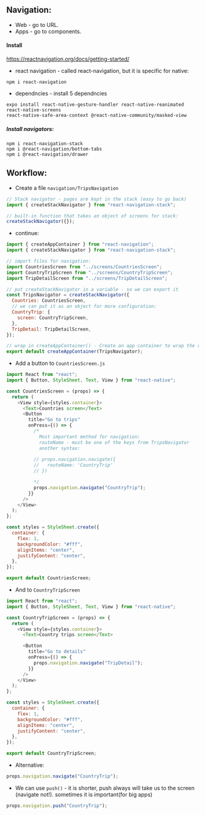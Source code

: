 ## Navigation:

- Web - go to URL.
- Apps - go to components.

#### Install

https://reactnavigation.org/docs/getting-started/

- react navigation - called react-navigation, but it is specific for native:

```
npm i react-navigation
```

- dependncies - install 5 dependncies

```
expo install react-native-gesture-handler react-native-reanimated react-native-screens
react-native-safe-area-context @react-native-community/masked-view
```

##### Install navigators:

```
npm i react-navigation-stack
npm i @react-navigation/bottom-tabs
npm i @react-navigation/drawer
```

## Workflow:

- Create a file `navigation/TripsNavigation`

```js
// Stack navigator - pages are kept in the stack (easy to go back)
import { createStackNavigator } from "react-navigation-stack";

// built-in function that takes an object of screens for stack:
createStackNavigator({});
```

- continue:

```js
import { createAppContainer } from "react-navigation";
import { createStackNavigator } from "react-navigation-stack";

// import files for navigation:
import CountriesScreen from "../screens/CountriesScreen";
import CountryTripScreen from "../screens/CountryTripScreen";
import TripDetailScreen from "../screens/TripDetailScreen";

// put createStackNavigator in a variable - so we can export it
const TripsNavigator = createStackNavigator({
  Countries: CountriesScreen,
  // we can put it as an object for more configuration:
  CountryTrip: {
    screen: CountryTripScreen,
  },
  TripDetail: TripDetailScreen,
});

// wrap in createAppContainer() - Create an app container to wrap the root navigator
export default createAppContainer(TripsNavigator);
```

- Add a button to `CountriesScreen.js`

```js
import React from "react";
import { Button, StyleSheet, Text, View } from "react-native";

const CountriesScreen = (props) => {
  return (
    <View style={styles.container}>
      <Text>Countries screen</Text>
      <Button
        title="Go to trips"
        onPress={() => {
          /*
            Most important method for navigation:
            routeName - must be one of the keys from TripsNavigator
            another syntax: 
          
          // props.navigation.navigate({
          //   routeName: 'CountryTrip'
          // })

          */
          props.navigation.navigate("CountryTrip");
        }}
      />
    </View>
  );
};

const styles = StyleSheet.create({
  container: {
    flex: 1,
    backgroundColor: "#fff",
    alignItems: "center",
    justifyContent: "center",
  },
});

export default CountriesScreen;
```

- And to `CountryTripScreen`

```js
import React from "react";
import { Button, StyleSheet, Text, View } from "react-native";

const CountryTripScreen = (props) => {
  return (
    <View style={styles.container}>
      <Text>Country trips screen</Text>

      <Button
        title="Go to details"
        onPress={() => {
          props.navigation.navigate("TripDetail");
        }}
      />
    </View>
  );
};

const styles = StyleSheet.create({
  container: {
    flex: 1,
    backgroundColor: "#fff",
    alignItems: "center",
    justifyContent: "center",
  },
});

export default CountryTripScreen;
```

- Alternative:

```js
props.navigation.navigate("CountryTrip");
```

- We can use `push()` - it is shorter, push always will take us to the screen (navigate not!). sometimes it is important(for big apps)

```js
props.navigation.push("CountryTrip");
```

